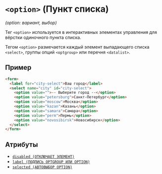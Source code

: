 # `<option>` (Пункт списка)

_(option: вариант, выбор)_

Тег `<option>` используется в интерактивных элементах управления для вёрстки одиночного пункта списка.

Тегом `<option>` размечается каждый элемент выпадающего списка `<select>`, группы опций `<optgroup>` или перечня `<datalist>`.

## Пример

```html
<form>
  <label for="city-select">Ваш город</label>
  <select name="city" id="city-select">
    <option value="">-- Выберите город --</option>
    <option value="petersburg">Санкт-Петербург</option>
    <option value="moscow">Москва</option>
    <option value="kazan">Казань</option>
    <option value="samara">Самара</option>
    <option value="perm">Пермь</option>
    <option value="novosibirsk">Новосибирск</option>
  </select>
</form>
```

## Атрибуты

- [`disabled (ОТКЛЮЧАЕТ ЭЛЕМЕНТ)`](<../ATTRIBUTES FORM/disabled.md>)
- [`label (ПОДПИСЬ OPTGROUP ИЛИ OPTION)`](<../ATTRIBUTES FORM/label.md>)
- [`selected (АВТОВЫБОР OPTION)`](<../ATTRIBUTES FORM/selected.md>)
